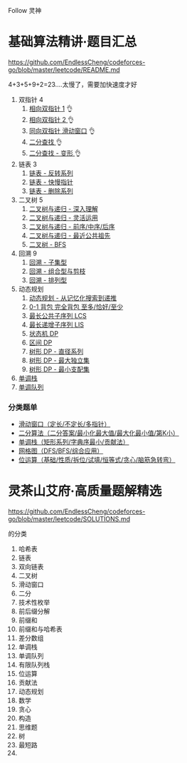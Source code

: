 





Follow 灵神





# 基础算法精讲·题目汇总

https://github.com/EndlessCheng/codeforces-go/blob/master/leetcode/README.md

4+3+5+9+2=23....太慢了，需要加快速度才好

1. 双指针 4
   1. [相向双指针 1](https://www.bilibili.com/video/BV1bP411c7oJ/)  👌
   2. [相向双指针 2 ](https://www.bilibili.com/video/BV1Qg411q7ia/)  👌
   3. [同向双指针 滑动窗口](https://www.bilibili.com/video/BV1hd4y1r7Gq/) 👌
   4. [二分查找 ](https://www.bilibili.com/video/BV1AP41137w7/)👌
   5. [二分查找 - 变形 ](https://www.bilibili.com/video/BV1QK411d76w/)👌
2. 链表 3
   1. [链表 - 反转系列](https://www.bilibili.com/video/BV1sd4y1x7KN/)
   2. [链表 - 快慢指针](https://www.bilibili.com/video/BV1KG4y1G7cu/)
   3. [链表 - 删除系列](https://www.bilibili.com/video/BV1VP4y1Q71e/)
3. 二叉树 5
   1. [二叉树与递归 - 深入理解](https://www.bilibili.com/video/BV1UD4y1Y769/)
   2. [二叉树与递归 - 灵活运用](https://www.bilibili.com/video/BV18M411z7bb/)
   3. [二叉树与递归 - 前序/中序/后序](https://www.bilibili.com/video/BV14G411P7C1/)
   4. [二叉树与递归 - 最近公共祖先](https://www.bilibili.com/video/BV1W44y1Z7AR/)
   5. [二叉树 - BFS](https://www.bilibili.com/video/BV1hG4y1277i/)
4. 回溯 9
   1. [回溯 - 子集型](https://www.bilibili.com/video/BV1mG4y1A7Gu/)
   2. [回溯 - 组合型与剪枝](https://www.bilibili.com/video/BV1xG4y1F7nC/)
   3. [回溯 - 排列型](https://www.bilibili.com/video/BV1mY411D7f6/)
5. 动态规划
   1. [动态规划 - 从记忆化搜索到递推](https://www.bilibili.com/video/BV1Xj411K7oF/)
   2. [0-1 背包 完全背包 至多/恰好/至少](https://www.bilibili.com/video/BV16Y411v7Y6/)
   3. [最长公共子序列 LCS](https://www.bilibili.com/video/BV1TM4y1o7ug/)
   4. [最长递增子序列 LIS](https://www.bilibili.com/video/BV1ub411Q7sB/)
   5. [状态机 DP](https://www.bilibili.com/video/BV1ho4y1W7QK/)
   6. [区间 DP](https://www.bilibili.com/video/BV1Gs4y1E7EU/)
   7. [树形 DP - 直径系列](https://www.bilibili.com/video/BV17o4y187h1/)
   8. [树形 DP - 最大独立集](https://www.bilibili.com/video/BV1vu4y1f7dn/)
   9. [树形 DP - 最小支配集](https://www.bilibili.com/video/BV1oF411U7qL/)
6. [单调栈](https://www.bilibili.com/video/BV1VN411J7S7/)
7. [单调队列](https://www.bilibili.com/video/BV1bM411X72E/)

### 分类题单

- [滑动窗口（定长/不定长/多指针）](https://leetcode.cn/circle/discuss/0viNMK/)
- [二分算法（二分答案/最小化最大值/最大化最小值/第K小）](https://leetcode.cn/circle/discuss/SqopEo/)
- [单调栈（矩形系列/字典序最小/贡献法）](https://leetcode.cn/circle/discuss/9oZFK9/)
- [网格图（DFS/BFS/综合应用）](https://leetcode.cn/circle/discuss/YiXPXW/)
- [位运算（基础/性质/拆位/试填/恒等式/贪心/脑筋急转弯）](https://leetcode.cn/circle/discuss/dHn9Vk/)









# 灵茶山艾府·高质量题解精选

https://github.com/EndlessCheng/codeforces-go/blob/master/leetcode/SOLUTIONS.md

的分类

1. 哈希表
2. 链表
3. 双向链表
4. 二叉树
5. 滑动窗口
6. 二分
7. 技术性枚举
8. 前后缀分解
9. 前缀和
10. 前缀和与哈希表
11. 差分数组
12. 单调栈
13. 单调队列
14. 有限队列栈
15. 位运算
16. 贡献法
17. 动态规划
18. 数学
19. 贪心
20. 构造
21. 思维题
22. 树
23. 最短路
24. 